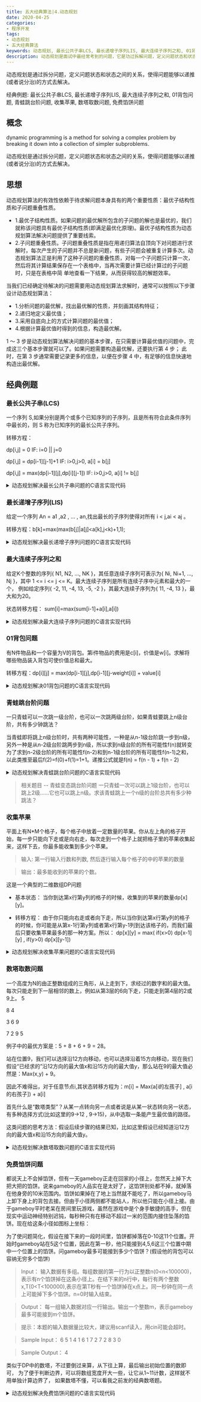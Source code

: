 ```yaml
---
title: 五大经典算法|4.动态规划
date: 2020-04-25
categories:
- 程序开发
tags:
- 动态规划
- 五大经典算法
keywords: 动态规划, 最长公共子串LCS, 最长递增子序列LIS, 最大连续子序列之和, 01背包问题, 青蛙跳台阶问题, 收集苹果, 数塔取数问题, 免费馅饼问题
description: 动态规划是面试中最经常考到的问题，它是功过拆解问题，定义问题状态和状态之间的关系，是的问题能够用递推的方式来解决。本文讲解动态规划的概念、基本思路，以及在经典问题中的实际应用，配合代码，直观明了。
---
```

动态规划是通过拆分问题，定义问题状态和状态之间的关系，使得问题能够以递推(或者说分治)的方式去解决。

经典例题: 最长公共子串LCS, 最长递增子序列LIS, 最大连续子序列之和, 01背包问题, 青蛙跳台阶问题, 收集苹果, 数塔取数问题, 免费馅饼问题

## 概念
dynamic programming is a method for solving a complex problem by breaking it down into a collection of simpler subproblems.

动态规划是通过拆分问题，定义问题状态和状态之间的关系，使得问题能够以递推(或者说分治)的方式去解决。

## 思想
动态规划算法的有效性依赖于待求解问题本身具有的两个重要性质：最优子结构性质和子问题重叠性质。
- 1.最优子结构性质。如果问题的最优解所包含的子问题的解也是最优的，我们就称该问题具有最优子结构性质(即满足最优化原理)。最优子结构性质为动态规划算法解决问题提供了重要线索。
- 2.子问题重叠性质。子问题重叠性质是指在用递归算法自顶向下对问题进行求解时，每次产生的子问题并不总是新问题，有些子问题会被重复计算多次。动态规划算法正是利用了这种子问题的重叠性质，对每一个子问题只计算一次，然后将其计算结果保存在一个表格中，当再次需要计算已经计算过的子问题时，只是在表格中简 单地查看一下结果，从而获得较高的解题效率。

当我们已经确定待解决的问题需要用动态规划算法求解时，通常可以按照以下步骤设计动态规划算法：
- 1.分析问题的最优解，找出最优解的性质，并刻画其结构特征；
- 2.递归地定义最优值；
- 3.采用自底向上的方式计算问题的最优值；
- 4.根据计算最优值时得到的信息，构造最优解。

1 ～ 3 步是动态规划算法解决问题的基本步骤，在只需要计算最优值的问题中，完成这三个基本步骤就可以了。如果问题需要构造最优解，还要执行第 4 步； 此时，在第 3 步通常需要记录更多的信息，以便在步骤 4 中，有足够的信息快速地构造出最优解。

## 经典例题
### 最长公共子串(LCS)
一个序列 S,如果分别是两个或多个已知序列的子序列，且是所有符合此条件序列中最长的，则 S 称为已知序列的最长公共子序列。

转移方程：

dp[i,j] = 0                               IF:   i=0 || j=0

dp[i,j] = dp[i-1][j-1]+1                  IF:   i>0,j>0, a[i] = b[j]

dp[i,j] = max(dp[i-1][j],dp[i][j-1])      IF:   i>0,j>0, a[i] != b[j]


<details>
  <summary>动态规划解决最长公共子串问题的C语言实现代码</summary>

``` C
#include "stdio.h"
#define M 8
#define N 6

void printLSC(int i, int j,char *a, int status[][N]){
  if (i == 0 || j== 0)
    return;
  if (status[i][j] == 0){
    printLSC(i-1,j-1,a,status);
    printf("%c",a[i]);
  } else {
    if (status[i][j] == 1)
      printLSC(i-1,j,a,status);
    else
      printLSC(i,j-1,a,status);
  }
}

main(){
  int i,j;

  char a[] = {' ','A','B','C','B','D','A','B'};
  char b[] = {' ','B','D','C','B','A'};
  int status[M][N]; //保存状态
  int dp[M][N];

  for(i = 0; i < M; i++)
    for(j = 0; j < N; j++) {
      dp[i][j] = 0;
      status[i][j] = 0;
    }

  for(i = 1; i < M; i++)
    for(j = 1; j < N; j++){
      if(a[i] == b[j]){
        dp[i][j] = dp[i-1][j-1] + 1;
        status[i][j] = 0;
      }
      else if(dp[i][j-1] >= dp[i-1][j]){
        dp[i][j] = dp[i][j-1];
        status[i][j] = 2;
      }
      else{
        dp[i][j] = dp[i-1][j];
        status[i][j] = 1;
      }
    }
  printf("最大长度：%d",dp[M-1][N-1]);
  printf("\n");
  printLSC(M-1,N-1,a,status);
  printf("\n");

}
```
</details>


### 最长递增子序列(LIS)
给定一个序列 An = a1 ,a2 ,  ... , an,找出最长的子序列使得对所有 i < j,ai < aj 。

转移方程：b[k]=max(max(b[j]|a[j]<a[k],j<k)+1,1);

<details>
  <summary>动态规划解决最长递增子序列问题的C语言实现代码</summary>

``` C
#include "stdio.h"

main(){
  int i,j,length,max=0;
  int a[] = {
    1,-1,2,-3,4,-5,6,-7
  };
  int *b;
  b = (int *)malloc(sizeof(a));
  length = sizeof(a)/sizeof(a[0]);

  for(i = 0; i < length; i++){
    b[i] = 1;
    for(j = 0; j < i; j++){
      if(a[i] > a[j] && b[i] <= b[j]){
        b[i] = b[j] + 1;
      }
    }
  }
  for(i = 0; i < length; i++)
    if(b[i] > max)
      max = b[i];

  printf("%d",max);
}

```
</details>

### 最大连续子序列之和
给定K个整数的序列{ N1, N2, ..., NK }，其任意连续子序列可表示为{ Ni, Ni+1, ..., Nj }，其中 1 <= i <= j <= K。最大连续子序列是所有连续子序中元素和最大的一个， 例如给定序列{ -2, 11, -4, 13, -5, -2 }，其最大连续子序列为{ 11, -4, 13 }，最大和为20。

状态转移方程： sum[i]=max(sum[i-1]+a[i],a[i])

<details>
  <summary>动态规划解决最大连续子序列问题的C语言实现代码</summary>

``` C
#include "stdio.h"

main(){
  int i,sum = 0, max = 0;
  int data[] = {
    1,-2,3,-1,7
  };
  for(i = 0; i < sizeof(data)/sizeof(data[0]); i++){
    sum += data[i];
    if(sum > max)
      max = sum;
    if(sum < 0)
      sum = 0;
  }
  printf("%d",max);
}

```
</details>

### 01背包问题
有N件物品和一个容量为V的背包。第i件物品的费用是c[i]，价值是w[i]。求解将哪些物品装入背包可使价值总和最大。

转移方程：dp[i][j] = max(dp[i-1][j],dp[i-1][j-weight[i]] + value[i]

<details>
  <summary>动态规划解决01背包问题的C语言实现代码</summary>

```
#include "stdio.h"
#define max(a,b) ((a)>(b)?(a):(b))

main() {
  int v = 10 ;
  int n = 5 ;

  int value[] = {0, 8 , 10 , 4 , 5 , 5};
  int weight[] = {0, 6 , 4 , 2 , 4 , 3};
  int i,j;
  int dp[n+1][v+1];
  for(i = 0; i < n+1; i++)
    for(j = 0; j < v+1; j++)
      dp[i][j] = 0;

  for (i = 1; i <= n; i++){
    for (j = 1; j <= v; j++){
      if (j >= weight[i])
        dp[i][j] = max(dp[i-1][j],dp[i-1][j-weight[i]] + value[i]);
      else
        dp[i][j] = dp[i-1][j];
    }
  }

  printf("%d",dp[n][v]);
}
```
</details>

### 青蛙跳台阶问题
一只青蛙可以一次跳一级台阶，也可以一次跳两级台阶，如果青蛙要跳上n级台阶，共有多少钟跳法？

当青蛙即将跳上n级台阶时，共有两种可能性，一种是从n-1级台阶跳一步到n级，另外一种是从n-2级台阶跳两步到n级，所以求到n级台阶的所有可能性f(n)就转变为了求到n-2级台阶的所有可能性f(n-2)和到n-1级台阶的所有可能性f(n-1)之和，以此类推至最后f(2)=f(0)+f(1)=1+1。递推公式就是f(n) = f(n - 1) + f(n - 2)

<details>
  <summary>动态规划解决青蛙跳台阶问题的C语言实现代码</summary>

``` C
public class Fibonacci {
  public int fibonacci(int n) {
    int[] dp = { 1, 1, 0 };
    if (n < 2) {
      return 1;
    }
    for (int i = 2; i <= n; i++) {
      //递推公式f(n) = f(n - 1) + f(n -2)
      dp[2] = dp[0] + dp[1];
      dp[0] = dp[1];
      dp[1] = dp[2];
    }
    return dp[2];
  }

  public static void main(String[] args) {
    Fibonacci fb = new Fibonacci();
    for (int i = 0; i < 10; i++) {
      System.out.print(fb.fibonacci(i));
      System.out.print(" ");
    }

  }
}

```
</details>

> 相关题目 -- 青蛙变态跳台阶问题
> 一只青蛙一次可以跳上1级台阶，也可以跳上2级……它也可以跳上n级。求该青蛙跳上一个n级的台阶总共有多少种跳法？

### 收集苹果
平面上有N*M个格子，每个格子中放着一定数量的苹果。你从左上角的格子开始，每一步只能向下走或是向右走，每次走到一个格子上就把格子里的苹果收集起来，这样下去，你最多能收集到多少个苹果。

> 输入: 第一行输入行数和列数, 然后逐行输入每个格子的中的苹果的数量

> 输出：最多能收到的苹果的个数。

这是一个典型的二维数组DP问题

* 基本状态：
当你到达第x行第y列的格子的时候，收集到的苹果的数量dp[x][y]。

* 转移方程：
由于你只能向右走或者向下走，所以当你到达第x行第y列的格子的时候，你可能是从第x-1行第y列或者第x行第y-1列到达该格子的，而我们最后只要收集苹果最多的那一种方案。所以：
dp[x][y] = max( if(x>0) dp[x-1][y] , if(y>0) dp[x][y-1])


<details>
  <summary>动态规划解决收集苹果问题的C语言实现代码</summary>

``` C
#include<iostream>
#include<string.h>
using namespace std;
int a[100][100];
int dp[100][100];
int m,n;

void dp_fun(int x,int y) {
  dp[x][y] = a[x][y];
  int max = 0;
  if(x > 0 && max < dp[x-1][y]) {
    max = dp[x-1][y];
  }
  if(y > 0 && max < dp[x][y-1]) {
    max = dp[x][y-1];
  }
  dp[x][y] += max;
  if(x<m-1) {
    dp_fun(x+1,y);
  }
  if(y<n-1) {
    dp_fun(x,y+1);
  }
  return;
}

int main() {
  memset(dp,0,sizeof(dp));
  cin>>m>>n;
  for(int i=0;i<m;i++) {
    for(int j=0;j<n;j++) {
      cin>>a[i][j];
    }
  }
  dp_fun(0,0);
  for(int i=0;i<m;i++) {
    for(int j=0;j<n;j++) {
      cout<<dp[i][j]<<"\t";
    }
    cout<<endl;
  }
  return 0;
}

```
</details>

### 数塔取数问题
一个高度为N的由正整数组成的三角形，从上走到下，求经过的数字和的最大值。每次只能走到下一层相邻的数上，例如从第3层的6向下走，只能走到第4层的2或9上。
5

8 4

3 6 9

7 2 9 5

例子中的最优方案是：5 + 8 + 6 + 9 = 28。


站在位置9，我们可以选择沿12方向移动，也可以选择沿着15方向移动，现在我们假设“已经求的”沿12方向的最大值x和沿15方向的最大值y，那么站在9的最大值必然是：Max(x,y) + 9。

因此不难得出，对于任意节点i,其状态转移方程为：m[i] = Max(a[i的左孩子] , a[i的右孩子]) + a[i]

首先什么是“数塔类型”？从某一点转向另一点或者说是从某一状态转向另一状态，有多种选择方式(比如这里的9->12 , 9->15)，从中选取一条能产生最优值的路径。

这类问题的思考方法：假设后续步骤的结果已知，比如这里假设已经知道沿12方向的最大值x和沿15方向的最大值y。

<details>
  <summary>动态规划解决数塔取数问题的C语言实现代码</summary>

``` C
#include    <stdio.h>

#define        N    10000
#define        Max(a,b)    ((a) > (b) ? (a) : (b))

int     a[N];

int main(void)
{
    int        n , m , i , k , j;

    scanf("%d",&m);
    while(m-- > 0)
    {
        scanf("%d",&n);
        k = (1 + n) * n / 2;
        for(i = 1 ; i <= k; i++)
        {
            scanf("%d",a+i);
        }

        k = k - n;
        for(i = k , j = 0 ; i >= 1 ; i--)
        {
            a[i] = a[i] + Max(a[i+n],a[i+n-1]);
            if(++j == n -1)
            {
                n--;
                j = 0;
            }
        }
        printf("%d\n",a[1]);
    }

    return    0;
}
```

</details>

### 免费馅饼问题
都说天上不会掉馅饼，但有一天gameboy正走在回家的小径上，忽然天上掉下大把大把的馅饼。说来gameboy的人品实在是太好了，这馅饼别处都不掉，就掉落在他身旁的10米范围内。馅饼如果掉在了地上当然就不能吃了，所以gameboy马上卸下身上的背包去接。但由于小径两侧都不能站人，所以他只能在小径上接。由于gameboy平时老呆在房间里玩游戏，虽然在游戏中是个身手敏捷的高手，但在现实中运动神经特别迟钝，每秒种只有在移动不超过一米的范围内接住坠落的馅饼。现在给这条小径如图标上坐标：


为了使问题简化，假设在接下来的一段时间里，馅饼都掉落在0-10这11个位置。开始时gameboy站在5这个位置，因此在第一秒，他只能接到4,5,6这三个位置中期中一个位置上的馅饼。问gameboy最多可能接到多少个馅饼？(假设他的背包可以容纳无穷多个馅饼)


> Input： 输入数据有多组。每组数据的第一行为以正整数n(0<n<100000)，表示有n个馅饼掉在这条小径上。在结下来的n行中，每行有两个整数x,T(0<T<100000),表示在第T秒有一个馅饼掉在x点上。同一秒钟在同一点上可能掉下多个馅饼。n=0时输入结束。

> Output： 每一组输入数据对应一行输出。输出一个整数m，表示gameboy最多可能接到m个馅饼。

> 提示：本题的输入数据量比较大，建议用scanf读入，用cin可能会超时。

> Sample Input： 6 5 1 4 1 6 1 7 2 7 2 8 3 0

> Sample Output： 4


类似于DP中的数塔，不过要倒过来算，从下往上算，最后输出初始位置的数即可， 为了便于判断边界，可以将数组宽度开大一些，让它从1~11计数，这样就不用单独计算边界了， 如果数塔不懂，可以看我之前发的经典数塔题。

<details>
  <summary>动态规划解决免费馅饼问题的C语言实现代码</summary>

``` C
#include <stdio.h>
#include <stdlib.h>
#include <string.h>

#define MAX_ARRAY_SIZE 100000
int data[MAX_ARRAY_SIZE][11];//存放最初的数据
int cost[MAX_ARRAY_SIZE][11];//存放各个子问题的最优解
int mark[MAX_ARRAY_SIZE][11];//存放输出最优解方案标志
int main(int argc,char *argv[])
{
  int n;
  while(scanf("%d",&n),n!=0){
    memset(data,0,sizeof(data));
    int i,x,T,max_T=0;
    //初始化data
    for(i=1;i<=n;i++){
      scanf("%d%d",&x,&T);
      if(T>max_T)
        max_T=T;
      data[T][x]++;
    }
    //dp初始化
    for(i=0;i<11;i++){
      cost[max_T][i]=data[max_T][i];
    }
    //dp过程
    for(i=max_T-1;i>=0;i--){
      int j;
      for(j=0;j<11;j++){
        int lvalue,mvalue,rvalue,maxvalue;
        if(j==0){
          lvalue=-1;
        }else{
          lvalue=cost[i+1][j-1];
        }
        mvalue=data[i+1][j];
        if(j==10){
          rvalue=-1;
        }else{
          rvalue=cost[i+1][j+1];
        }
        if(lvalue>mvalue){
          maxvalue=lvalue;
          mark[i][j]=-1;
        }else{
          if(mvalue>rvalue){
            maxvalue=mvalue;
            mark[i][j]=0;
          }else{
            maxvalue=rvalue;
            mark[i][j]=1;
          }
        }
        cost[i][j]=data[i][j]+maxvalue;
      }
    }
    printf("%d\n",cost[0][5]);
  }
  return 0;
}
```
</details>